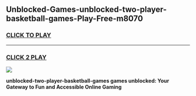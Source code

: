 
## Unblocked-Games-unblocked-two-player-basketball-games-Play-Free-m8070
<h3>
<a href="https://premium76.site?title=unblocked-two-player-basketball-games&ref=18A1">CLICK TO PLAY</a></h3>
<hr>

<h3>
<a href="https://premium76.site?title=unblocked-two-player-basketball-games&ref=18A1">CLICK 2 PLAY</a>
  
</h3>

<a href="https://premium76.site?title=unblocked-two-player-basketball-games&ref=18A1"><img src="https://clearcache.store/games.png"></a>


**unblocked-two-player-basketball-games games unblocked: Your Gateway to Fun and Accessible Online Gaming**
